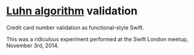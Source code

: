 # [Luhn algorithm](http://en.wikipedia.org/wiki/Luhn_algorithm) validation

Credit card number validation as functional–style Swift.

This was a ridiculous experiment performed at the Swift London meetup, November 3rd, 2014.
